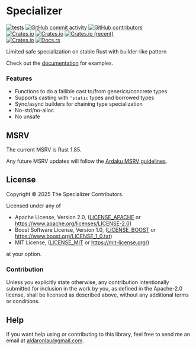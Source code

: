 # Specializer

[![tests](https://github.com/AldaronLau/specializer/actions/workflows/ci.yml/badge.svg)](https://github.com/AldaronLau/specializer/actions/workflows/ci.yml)
[![GitHub commit activity](https://img.shields.io/github/commit-activity/y/AldaronLau/specializer)](https://github.com/AldaronLau/specializer)
[![GitHub contributors](https://img.shields.io/github/contributors/AldaronLau/specializer)](https://github.com/AldaronLau/specializer/graphs/contributors)  
[![Crates.io](https://img.shields.io/crates/v/specializer)](https://crates.io/crates/specializer)
[![Crates.io](https://img.shields.io/crates/d/specializer)](https://crates.io/crates/specializer)
[![Crates.io (recent)](https://img.shields.io/crates/dr/specializer)](https://crates.io/crates/specializer)  
[![Crates.io](https://img.shields.io/crates/l/specializer)](https://github.com/search?q=repo%3AAldaronLau%2Fspecializer+path%3A**%2FLICENSE*&type=code)
[![Docs.rs](https://docs.rs/specializer/badge.svg)](https://docs.rs/specializer/)
 
Limited safe specialization on stable Rust with builder-like pattern 

Check out the [documentation] for examples.

### Features

 - Functions to do a fallible cast to/from generics/concrete types
 - Supports casting with `'static` types and borrowed types
 - Sync/async builders for chaining type specialization
 - No-std/no-alloc
 - No unsafe

## MSRV

The current MSRV is Rust 1.85.

Any future MSRV updates will follow the [Ardaku MSRV guidelines].

## License

Copyright © 2025 The Specializer Contributors.

Licensed under any of
 - Apache License, Version 2.0, ([LICENSE\_APACHE] or
   <https://www.apache.org/licenses/LICENSE-2.0>)
 - Boost Software License, Version 1.0, ([LICENSE\_BOOST] or
   <https://www.boost.org/LICENSE_1_0.txt>)
 - MIT License, ([LICENSE\_MIT] or <https://mit-license.org/>)

at your option.

### Contribution

Unless you explicitly state otherwise, any contribution intentionally submitted
for inclusion in the work by you, as defined in the Apache-2.0 license, shall be
licensed as described above, without any additional terms or conditions.

## Help

If you want help using or contributing to this library, feel free to send me an
email at <aldaronlau@gmail.com>.

[Ardaku MSRV guidelines]: https://github.com/ardaku/.github/blob/v1/profile/MSRV.md
[LICENSE\_APACHE]: https://github.com/AldaronLau/specializer/blob/v0/LICENSE_APACHE
[LICENSE\_BOOST]: https://github.com/AldaronLau/specializer/blob/v0/LICENSE_BOOST
[LICENSE\_MIT]: https://github.com/AldaronLau/specializer/blob/v0/LICENSE_MIT
[documentation]: https://docs.rs/specializer
